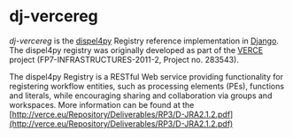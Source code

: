 dj-vercereg
===========

*dj-vercereg* is the [dispel4py](https://github.com/akrause2014/dispel4py) Registry reference implementation in [Django](https://www.djangoproject.com). The dispel4py registry was originally developed as part of the [VERCE](http://verce.eu) project (FP7-INFRASTRUCTURES-2011-2, Project no. 283543).

The dispel4py Registry is a RESTful Web service providing functionality for registering workflow entities, such as processing elements (PEs), functions and literals, while encouraging sharing and collaboration via groups and workspaces. More information can be found at the [http://verce.eu/Repository/Deliverables/RP3/D-JRA2.1.2.pdf](http://verce.eu/Repository/Deliverables/RP3/D-JRA2.1.2.pdf)

